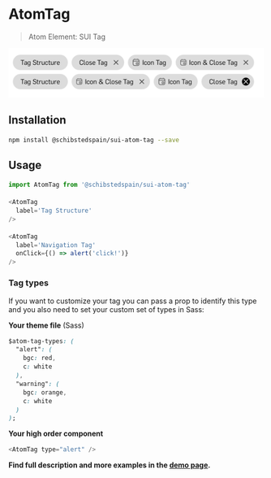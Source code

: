 # AtomTag

> Atom Element: SUI Tag

![](./assets/screenshot.png)

## Installation

```sh
npm install @schibstedspain/sui-atom-tag --save
```

## Usage

```js
import AtomTag from '@schibstedspain/sui-atom-tag'

<AtomTag
  label='Tag Structure'
/>

<AtomTag
  label='Navigation Tag'
  onClick={() => alert('click!')}
/>
```

### Tag types

If you want to customize your tag you can pass a prop to identify this type and you also need to set your custom set of types in Sass:

**Your theme file** (Sass)

```css
$atom-tag-types: (
  "alert": (
    bgc: red,
    c: white
  ),
  "warning": (
    bgc: orange,
    c: white
  )
);
```

**Your high order component**

```js
<AtomTag type="alert" />
```

**Find full description and more examples in the [demo page](https://sui-components.now.sh/workbench/atom/tag).**
